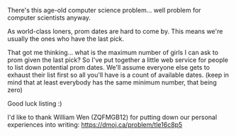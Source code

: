 There's this age-old computer science problem... well problem for computer scientists anyway.

As world-class loners, prom dates are hard to come by. This means we're usually the ones who have the last pick.

That got me thinking... what is the maximum number of girls I can ask to prom given the last pick?
So I've put together a little web service for people to list down potential prom dates. We'll assume everyone else gets to exhaust their list first so all you'll have is a count of available dates. (keep in mind that at least everybody has the same minimum number, that being zero)

Good luck listing :)


I'd like to thank William Wen (ZQFMGB12) for putting down our personal experiences into writing: https://dmoj.ca/problem/tle16c8p5
